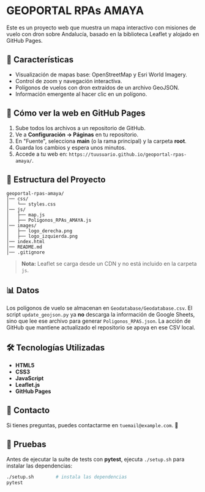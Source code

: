 # GEOPORTAL RPAs AMAYA

Este es un proyecto web que muestra un mapa interactivo con misiones de vuelo con dron sobre Andalucía, basado en la biblioteca Leaflet y alojado en GitHub Pages.

## 📌 Características
- Visualización de mapas base: OpenStreetMap y Esri World Imagery.
- Control de zoom y navegación interactiva.
- Polígonos de vuelos con dron extraídos de un archivo GeoJSON.
- Información emergente al hacer clic en un polígono.

## 🚀 Cómo ver la web en GitHub Pages
1. Sube todos los archivos a un repositorio de GitHub.
2. Ve a **Configuración → Páginas** en tu repositorio.
3. En "Fuente", selecciona **main** (o la rama principal) y la carpeta **root**.
4. Guarda los cambios y espera unos minutos.
5. Accede a tu web en: `https://tuusuario.github.io/geoportal-rpas-amaya/`.

## 📂 Estructura del Proyecto
```
geoportal-rpas-amaya/
│── css/
│   └── styles.css
│── js/
│   ├── map.js
│   ├── Poligonos_RPAs_AMAYA.js
│── images/
│   ├── logo_derecha.png
│   ├── logo_izquierda.png
│── index.html
│── README.md
│── .gitignore
```

> **Nota:** Leaflet se carga desde un CDN y no está incluido en la carpeta `js`.

## 📊 Datos

Los polígonos de vuelo se almacenan en `Geodatabase/Geodatabase.csv`. El script
`update_geojson.py` ya **no** descarga la información de Google Sheets, sino que
lee ese archivo para generar `Poligonos_RPAS.json`. La acción de GitHub que
mantiene actualizado el repositorio se apoya en ese CSV local.

## 🛠 Tecnologías Utilizadas
- **HTML5**
- **CSS3**
- **JavaScript**
- **Leaflet.js**
- **GitHub Pages**

## 📧 Contacto
Si tienes preguntas, puedes contactarme en `tuemail@example.com`. 🚀

## 🧪 Pruebas
Antes de ejecutar la suite de tests con **pytest**, ejecuta `./setup.sh` para instalar las dependencias:

```bash
./setup.sh        # instala las dependencias
pytest
```
